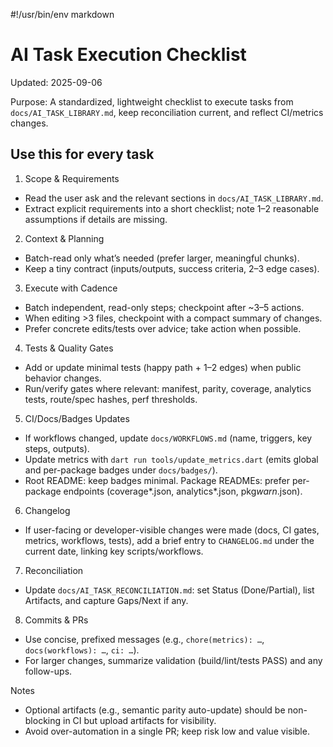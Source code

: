 #!/usr/bin/env markdown

# AI Task Execution Checklist

Updated: 2025-09-06

Purpose: A standardized, lightweight checklist to execute tasks from `docs/AI_TASK_LIBRARY.md`, keep reconciliation current, and reflect CI/metrics changes.

## Use this for every task

1. Scope & Requirements

-    Read the user ask and the relevant sections in `docs/AI_TASK_LIBRARY.md`.
-    Extract explicit requirements into a short checklist; note 1–2 reasonable assumptions if details are missing.

2. Context & Planning

-    Batch-read only what’s needed (prefer larger, meaningful chunks).
-    Keep a tiny contract (inputs/outputs, success criteria, 2–3 edge cases).

3. Execute with Cadence

-    Batch independent, read-only steps; checkpoint after ~3–5 actions.
-    When editing >3 files, checkpoint with a compact summary of changes.
-    Prefer concrete edits/tests over advice; take action when possible.

4. Tests & Quality Gates

-    Add or update minimal tests (happy path + 1–2 edges) when public behavior changes.
-    Run/verify gates where relevant: manifest, parity, coverage, analytics tests, route/spec hashes, perf thresholds.

5. CI/Docs/Badges Updates

-    If workflows changed, update `docs/WORKFLOWS.md` (name, triggers, key steps, outputs).
-    Update metrics with `dart run tools/update_metrics.dart` (emits global and per-package badges under `docs/badges/`).
-    Root README: keep badges minimal. Package READMEs: prefer per-package endpoints (coverage*<pkg>.json, analytics*<pkg>.json, pkg*warn*<pkg>.json).

6. Changelog

-    If user-facing or developer-visible changes were made (docs, CI gates, metrics, workflows, tests), add a brief entry to `CHANGELOG.md` under the current date, linking key scripts/workflows.

7. Reconciliation

-    Update `docs/AI_TASK_RECONCILIATION.md`: set Status (Done/Partial), list Artifacts, and capture Gaps/Next if any.

8. Commits & PRs

-    Use concise, prefixed messages (e.g., `chore(metrics): …`, `docs(workflows): …`, `ci: …`).
-    For larger changes, summarize validation (build/lint/tests PASS) and any follow-ups.

Notes

-    Optional artifacts (e.g., semantic parity auto-update) should be non-blocking in CI but upload artifacts for visibility.
-    Avoid over-automation in a single PR; keep risk low and value visible.
